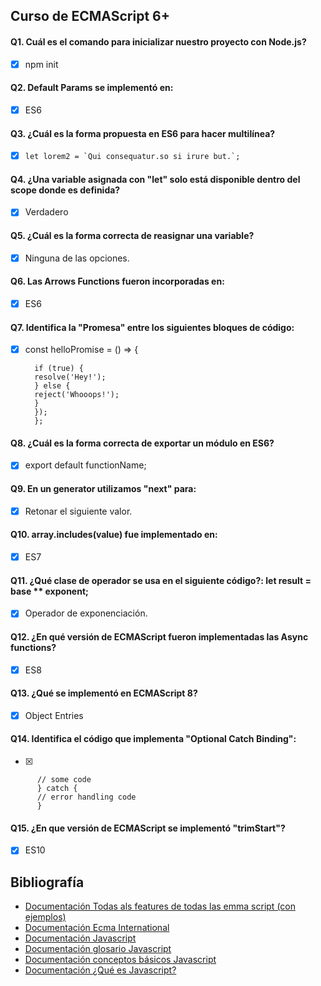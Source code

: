 ## Curso de ECMAScript 6+

#### Q1. Cuál es el comando para inicializar nuestro proyecto con Node.js?

- [x] npm init

#### Q2. Default Params se implementó en:

- [x] ES6

#### Q3. ¿Cuál es la forma propuesta en ES6 para hacer multilínea?

- [x] `` let lorem2 = `Qui consequatur.so si irure but.`; ``

#### Q4. ¿Una variable asignada con "let" solo está disponible dentro del scope donde es definida?

- [x] Verdadero

#### Q5. ¿Cuál es la forma correcta de reasignar una variable?

- [x] Ninguna de las opciones.

#### Q6. Las Arrows Functions fueron incorporadas en:

- [x] ES6

#### Q7. Identifica la "Promesa" entre los siguientes bloques de código:

- [x] const helloPromise = () => {
  ```return new Promise((resolve, reject) => {
    if (true) {
    resolve('Hey!');
    } else {
    reject('Whooops!');
    }
    });
    };
  ```

#### Q8. ¿Cuál es la forma correcta de exportar un módulo en ES6?

- [x] export default functionName;

#### Q9. En un generator utilizamos "next" para:

- [x] Retonar el siguiente valor.

#### Q10. array.includes(value) fue implementado en:

- [x] ES7

#### Q11. ¿Qué clase de operador se usa en el siguiente código?: let result = base \*\* exponent;

- [x] Operador de exponenciación.

#### Q12. ¿En qué versión de ECMAScript fueron implementadas las Async functions?

- [x] ES8

#### Q13. ¿Qué se implementó en ECMAScript 8?

- [x] Object Entries

#### Q14. Identifica el código que implementa "Optional Catch Binding":

- [x]

```try {
      // some code
      } catch {
      // error handling code
      }
```

#### Q15. ¿En que versión de ECMAScript se implementó "trimStart"?

- [x] ES10

## Bibliografía

- [Documentación Todas als features de todas las emma script (con ejemplos)](https://github.com/sudheerj/ECMAScript-features)
- [Documentación Ecma International](https://www.ecma-international.org/)
- [Documentación Javascript](https://developer.mozilla.org/es/docs/Web/JavaScript)
- [Documentación glosario Javascript](https://developer.mozilla.org/es/docs/Glossary/JavaScript)
- [Documentación conceptos básicos Javascript](https://developer.mozilla.org/es/docs/Learn/Getting_started_with_the_web/JavaScript_basics)
- [Documentación ¿Qué es Javascript?](https://developer.mozilla.org/es/docs/Learn/JavaScript/First_steps/What_is_JavaScript)
